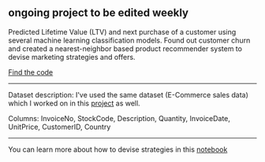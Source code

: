 ## ongoing project to be edited weekly ##


Predicted Lifetime Value (LTV) and next purchase of a customer using several machine learning classification models. Found out customer churn and created a nearest-neighbor based product recommender system to devise marketing strategies and offers.

[Find the code](https://github.com/karanm14/data_analysis/blob/master/marketing_analytics/LTV_CAC_Churn/LTV%20%7C%20RFM%20%7C%20Churn%20%7C%20AB.ipynb)

------------------------------------------------------------------------------------------------------------------------------

Dataset description: I've used the same dataset (E-Commerce sales data) which I worked on in this [project](https://github.com/karanm14/data_analysis/tree/master/marketing_analytics/customer_segmentation/Cohort_RFMA) as well.

Columns: InvoiceNo, StockCode, Description, Quantity, InvoiceDate, UnitPrice, CustomerID, Country

------------------------------------------------------------------------------------------------------------------------------

You can learn more about how to devise strategies in this [notebook](https://github.com/karanm14/data_analysis/blob/master/customer_segmentation/Customer_Segmentation.ipynb)

